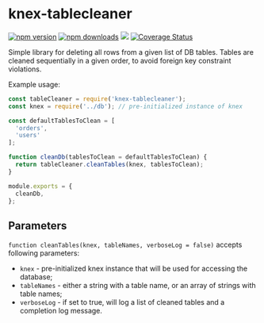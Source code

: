 # knex-tablecleaner

[![npm version](http://img.shields.io/npm/v/knex-tablecleaner.svg)](https://npmjs.org/package/knex-tablecleaner)
[![npm downloads](https://img.shields.io/npm/dm/knex-tablecleaner.svg)](https://npmjs.org/package/knex-tablecleaner)
![](https://github.com/kibertoad/knex-tablecleaner/workflows/CI/badge.svg)
[![Coverage Status](https://coveralls.io/repos/kibertoad/knex-tablecleaner/badge.svg?branch=master)](https://coveralls.io/r/kibertoad/knex-tablecleaner?branch=master)

Simple library for deleting all rows from a given list of DB tables.
Tables are cleaned sequentially in a given order, to avoid foreign key constraint violations.

Example usage:

```js
const tableCleaner = require('knex-tablecleaner');
const knex = require('../db'); // pre-initialized instance of knex

const defaultTablesToClean = [
  'orders',
  'users'
];

function cleanDb(tablesToClean = defaultTablesToClean) {
  return tableCleaner.cleanTables(knex, tablesToClean);
}

module.exports = {
  cleanDb,
};
```

## Parameters

`function cleanTables(knex, tableNames, verboseLog = false)` accepts following parameters:
* `knex` - pre-initialized knex instance that will be used for accessing the database;
* `tableNames` - either a string with a table name, or an array of strings with table names;
* `verboseLog` - if set to true, will log a list of cleaned tables and a completion log message.


